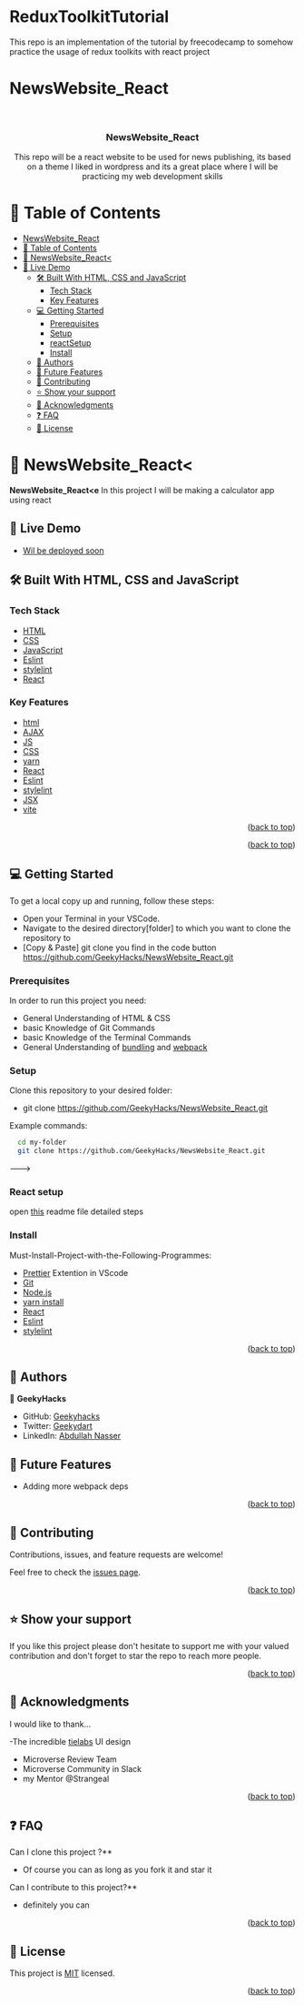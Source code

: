 # ReduxToolkitTutorial
This repo is an implementation of the tutorial by freecodecamp to somehow practice the usage of redux toolkits with react project


# NewsWebsite_React

<a name="readme-top"></a>

<div align="center">

  <br/>

  <h3><b>NewsWebsite_React</b></h3>
  <p>This repo will be a react website to be used for news publishing, its based on a theme I liked in wordpress and its a great place where I will be practicing my web development skills</p>

</div>

# 📗 Table of Contents

- [NewsWebsite_React](#NewsWebsite_React)
- [📗 Table of Contents](#-table-of-contents)
- [📖 NewsWebsite_React< ](#NewsWebsite_React)
- [🚀 Live Demo ](#-live-demo-)
  - [🛠 Built With HTML, CSS and JavaScript](#-built-with-html-css-and-javascript)
    - [Tech Stack ](#tech-stack-)
    - [Key Features ](#key-features-)
  - [💻 Getting Started ](#-getting-started-)
    - [Prerequisites](#prerequisites)
    - [Setup](#setup)
    - [reactSetup](reactSetup.md)
    - [Install](#install)
  - [👥 Authors ](#-authors-)
  - [🔭 Future Features ](#-future-features-)
  - [🤝 Contributing ](#-contributing-)
  - [⭐️ Show your support ](#️-show-your-support-)
  - [🙏 Acknowledgments ](#-acknowledgments-)
  - [❓ FAQ ](#-faq-)
  - [📝 License ](#-license-)

# 📖 NewsWebsite_React< <a name="about-project"></a>

**NewsWebsite_React<e**
In this project I will be making a calculator app using react

## 🚀 Live Demo <a name="live-demo"></a>

- [Wil be deployed soon](https://geekyhacks.github.io/MyNewsWebsite_React/)

## 🛠 Built With <a name="built-with">HTML, CSS and JavaScript</a>

### Tech Stack <a name="tech-stack"></a>

  <ul>
    <li><a href="https://developer.mozilla.org/ru/docs/Web/HTML">HTML</a></li>
    <li><a href="https://developer.mozilla.org/ru/docs/Web/CSS">CSS</a></li>
    <li><a href="https://developer.mozilla.org/ru/docs/Web/JavaScript">JavaScript</a></li>
    <li><a href="https://eslint.org/">Eslint</a></li>
    <li><a href="https://stylelint.io/">stylelint</a></li>
    <li><a href="https://create-react-app.dev/">React</a></li>
  </ul>

### Key Features <a name="key-features">

</a>

- [html](https://developer.mozilla.org/ru/docs/Web/HTML)
- [AJAX](https://www.w3schools.com/xml/ajax_intro.asp)
- [JS](https://developer.mozilla.org/ru/docs/Web/JavaScript)
- [CSS](https://developer.mozilla.org/ru/docs/Web/CSS)
- [yarn](https://classic.yarnpkg.com/lang/en/docs/install/#windows-stable)
- [React](https://create-react-app.dev/)
- [Eslint](https://eslint.org/)
- [stylelint](https://stylelint.io/)
- [JSX](https://legacy.reactjs.org/docs/introducing-jsx.html)
- [vite](https://vitejs.dev/guide/)

<p align="right">(<a href="#readme-top">back to top</a>)</p>

<p align="right">(<a href="#readme-top">back to top</a>)</p>

## 💻 Getting Started <a name="getting-started"></a>

To get a local copy up and running, follow these steps:

- Open your Terminal in your VSCode.
- Navigate to the desired directory[folder] to which you want to clone the repository to
- [Copy & Paste] git clone you find in the code button https://github.com/GeekyHacks/NewsWebsite_React.git

### Prerequisites

In order to run this project you need:

- General Understanding of HTML & CSS
- basic Knowledge of Git Commands
- basic Knowledge of the Terminal Commands
- General Understanding of [bundling](https://youtu.be/5IG4UmULyoA) and [webpack](https://youtu.be/IZGNcSuwBZs)

### Setup

Clone this repository to your desired folder:

- git clone https://github.com/GeekyHacks/NewsWebsite_React.git

Example commands:

```sh
  cd my-folder
  git clone https://github.com/GeekyHacks/NewsWebsite_React.git

```

--->

### React setup

open [this](reactSetup.md) readme file detailed steps

### Install

Must-Install-Project-with-the-Following-Programmes:

- [Prettier](https://marketplace.visualstudio.com/items?itemName=esbenp.prettier-vscode) Extention in VScode
- [Git](https://git-scm.com/downloads)
- [Node.js](https://nodejs.org/en/download)
- [yarn install](https://classic.yarnpkg.com/lang/en/docs/install/#windows-stable)
- [React](https://create-react-app.dev/)
- [Eslint](https://eslint.org/)
- [stylelint](https://stylelint.io/)

<p align="right">(<a href="#readme-top">back to top</a>)</p>

## 👥 Authors <a name="authors"></a>

👤 **GeekyHacks**

- GitHub: [Geekyhacks](https://github.com/GeekyHacks)
- Twitter: [Geekydart](https://twitter.com/GeekyDart)
- LinkedIn: [Abdullah Nasser](https://www.linkedin.com/in/abdullah-nasser-711625268/)

## 🔭 Future Features <a name="future-features"></a>

- Adding more webpack deps

<p align="right">(<a href="#readme-top">back to top</a>)</p>

## 🤝 Contributing <a name="contributing"></a>

Contributions, issues, and feature requests are welcome!

Feel free to check the [issues page](https://github.com/GeekyHacks/NewsWebsite_React/issues).

<p align="right">(<a href="#readme-top">back to top</a>)</p>

## ⭐️ Show your support <a name="support"></a>

If you like this project please don't hesitate to support me with your valued contribution and don't forget to star the repo to reach more
people.

<p align="right">(<a href="#readme-top">back to top</a>)</p>

## 🙏 Acknowledgments <a name="acknowledgements"></a>

I would like to thank...

-The incredible [tielabs](https://tielabs.com/product/sahifa-theme/) UI design 
- Microverse Review Team
- Microverse Community in Slack
- my Mentor @Strangeal

<p align="right">(<a href="#readme-top">back to top</a>)</p>

## ❓ FAQ <a name="faq"></a>

Can I clone this project ?\*\*

- Of course you can as long as you fork it and star it

Can I contribute to this project?\*\*

- definitely you can

<p align="right">(<a href="#readme-top">back to top</a>)</p>

## 📝 License <a name="license"></a>

This project is [MIT](LICENSE) licensed.

<p align="right">(<a href="#readme-top">back to top</a>)</p>